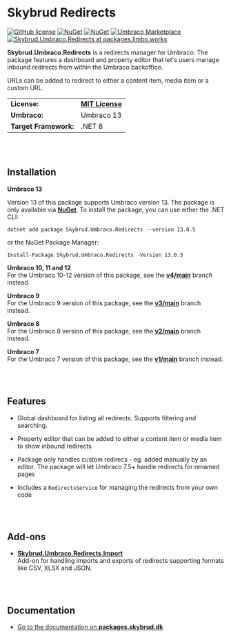 # Skybrud Redirects

[![GitHub license](https://img.shields.io/badge/license-MIT-blue.svg)](https://github.com/skybrud/Skybrud.Umbraco.Redirects/blob/v4/main/LICENSE.md)
[![NuGet](https://img.shields.io/nuget/v/Skybrud.Umbraco.Redirects.svg)](https://www.nuget.org/packages/Skybrud.Umbraco.Redirects)
[![NuGet](https://img.shields.io/nuget/dt/Skybrud.Umbraco.Redirects.svg)](https://www.nuget.org/packages/Skybrud.Umbraco.Redirects)
[![Umbraco Marketplace](https://img.shields.io/badge/umbraco-marketplace-%233544B1)](https://marketplace.umbraco.com/package/skybrud.umbraco.redirects)
[![Skybrud.Umbraco.Redirects at packages.limbo.works](https://img.shields.io/badge/limbo-packages-blue)](https://packages.limbo.works/skybrud.umbraco.redirects/)

**Skybrud.Umbraco.Redirects** is a redirects manager for Umbraco. The package features a dashboard and property editor that let's users manage inbound redirects from within the Umbraco backoffice.

URLs can be added to redirect to either a content item, media item or a custom URL.

<table>
  <tr>
    <td><strong>License:</strong></td>
    <td><a href="https://github.com/skybrud/Skybrud.Umbraco.Redirects/blob/v13/main/LICENSE.md"><strong>MIT License</strong></a></td>
  </tr>
  <tr>
    <td><strong>Umbraco:</strong></td>
    <td>
      Umbraco 13
    </td>
  </tr>
  <tr>
    <td><strong>Target Framework:</strong></td>
    <td>
      .NET 8
    </td>
  </tr>
</table>





<br /><br />

## Installation

**Umbraco 13**  

Version 13 of this package supports Umbraco version 13. The package is only available via [**NuGet**](https://www.nuget.org/packages/Skybrud.Umbraco.Redirects/13.0.5). To install the package, you can use either the .NET CLI:

```
dotnet add package Skybrud.Umbraco.Redirects --version 13.0.5
```

or the NuGet Package Manager:

```
Install-Package Skybrud.Umbraco.Redirects -Version 13.0.5
```

**Umbraco 10, 11 and 12**  
For the Umbraco 10-12 version of this package, see the [**v4/main**](https://github.com/skybrud/Skybrud.Umbraco.Redirects/tree/v4/main) branch instead.

**Umbraco 9**  
For the Umbraco 9 version of this package, see the [**v3/main**](https://github.com/skybrud/Skybrud.Umbraco.Redirects/tree/v3/main) branch instead.

**Umbraco 8**  
For the Umbraco 8 version of this package, see the [**v2/main**](https://github.com/skybrud/Skybrud.Umbraco.Redirects/tree/v2/main) branch instead.

**Umbraco 7**  
For the Umbraco 7 version of this package, see the [**v1/main**](https://github.com/skybrud/Skybrud.Umbraco.Redirects/tree/v1/main) branch instead.




<br /><br />

## Features

- Global dashboard for listing all redirects. Supports filtering and searching.

- Property editor that can be added to either a content item or media item to show inbound redirects

- Package only handles custom redirecs - eg. added manually by an editor. The package will let Umbraco 7.5+ handle redirects for renamed pages

- Includes a `RedirectsService` for managing the redirects from your own code

[NuGetPackage]: https://www.nuget.org/packages/Skybrud.Umbraco.Redirects
[GitHubRelease]: https://github.com/skybrud/Skybrud.Umbraco.Redirects/releases




<br /><br />

## Add-ons

- [**Skybrud.Umbraco.Redirects.Import**](https://github.com/skybrud/Skybrud.Umbraco.Redirects.Import)  
Add-on for handling imports and exports of redirects supporting formats like CSV, XLSX and JSON.





<br /><br />

## Documentation

- [Go to the documentation on **packages.skybrud.dk**](https://packages.skybrud.dk/skybrud.umbraco.redirects/docs/v4/)
